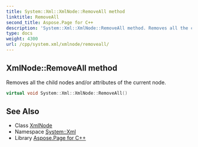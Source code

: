 ```yaml
---
title: System::Xml::XmlNode::RemoveAll method
linktitle: RemoveAll
second_title: Aspose.Page for C++
description: 'System::Xml::XmlNode::RemoveAll method. Removes all the child nodes and/or attributes of the current node in C++.'
type: docs
weight: 4300
url: /cpp/system.xml/xmlnode/removeall/
---
```

## XmlNode::RemoveAll method


Removes all the child nodes and/or attributes of the current node.

```cpp
virtual void System::Xml::XmlNode::RemoveAll()
```

## See Also

* Class [XmlNode](../)
* Namespace [System::Xml](../../)
* Library [Aspose.Page for C++](../../../)

